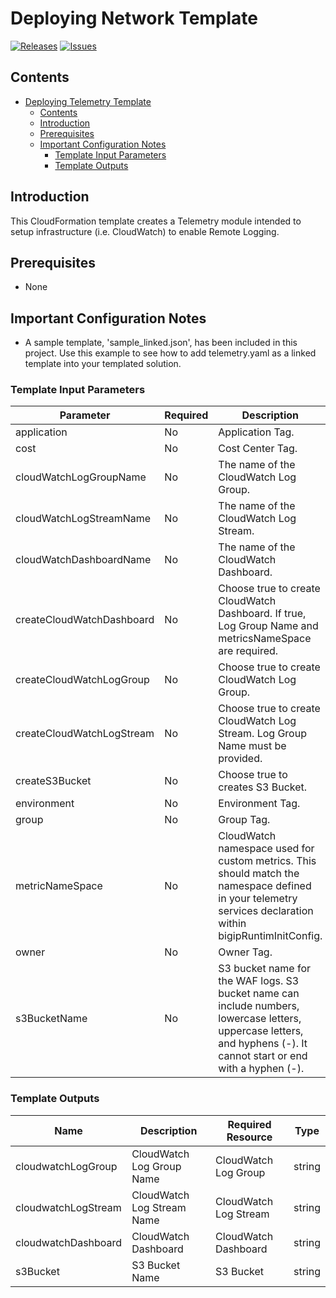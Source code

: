 
# Deploying Network Template

[![Releases](https://img.shields.io/github/release/f5networks/f5-aws-cloudformation-v2.svg)](https://github.com/f5networks/f5-aws-cloudformation-v2/releases)
[![Issues](https://img.shields.io/github/issues/f5networks/f5-aws-cloudformation-v2.svg)](https://github.com/f5networks/f5-aws-cloudformation-v2/issues)

## Contents

- [Deploying Telemetry Template](#deploying-telemetry-template)
  - [Contents](#contents)
  - [Introduction](#introduction)
  - [Prerequisites](#prerequisites)
  - [Important Configuration Notes](#important-configuration-notes)
    - [Template Input Parameters](#template-input-parameters)
    - [Template Outputs](#template-outputs)

## Introduction

This CloudFormation template creates a Telemetry module intended to setup infrastructure (i.e. CloudWatch) to enable Remote Logging.

## Prerequisites

 - None
 
## Important Configuration Notes

 - A sample template, 'sample_linked.json', has been included in this project. Use this example to see how to add telemetry.yaml as a linked template into your templated solution.


### Template Input Parameters

| Parameter | Required | Description |
| --- | --- | --- |
| application | No | Application Tag. |
| cost | No | Cost Center Tag. |
| cloudWatchLogGroupName | No | The name of the CloudWatch Log Group. |
| cloudWatchLogStreamName | No | The name of the CloudWatch Log Stream. |
| cloudWatchDashboardName | No | The name of the CloudWatch Dashboard. |
| createCloudWatchDashboard | No | Choose true to create CloudWatch Dashboard. If true, Log Group Name and metricsNameSpace are required. |
| createCloudWatchLogGroup | No | Choose true to create CloudWatch Log Group. |
| createCloudWatchLogStream | No | Choose true to create CloudWatch Log Stream. Log Group Name must be provided. |
| createS3Bucket | No | Choose true to creates S3 Bucket. |
| environment | No | Environment Tag. |
| group | No | Group Tag. |
| metricNameSpace | No | CloudWatch namespace used for custom metrics. This should match the namespace defined in your telemetry services declaration within bigipRuntimInitConfig. |
| owner | No | Owner Tag. |
| s3BucketName | No | S3 bucket name for the WAF logs. S3 bucket name can include numbers, lowercase letters, uppercase letters, and hyphens (-). It cannot start or end with a hyphen (-). |

### Template Outputs

| Name | Description | Required Resource | Type |
| --- | --- | --- | --- |
| cloudwatchLogGroup | CloudWatch Log Group Name | CloudWatch Log Group | string |
| cloudwatchLogStream | CloudWatch Log Stream Name | CloudWatch Log Stream  | string |
| cloudwatchDashboard | CloudWatch Dashboard | CloudWatch Dashboard | string |
| s3Bucket | S3 Bucket Name | S3 Bucket | string |
